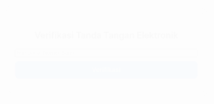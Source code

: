 <html lang="id">
<head>
  <meta charset="UTF-8">
  <meta name="viewport" content="width=device-width, initial-scale=1">
  <title>Verifikasi Surat TTE</title>
  <style>
    :root {
      color-scheme: light dark;
    }

    body {
      margin: 0;
      font-family: 'Segoe UI', sans-serif;
      background-color: var(--bg-color, #ffffff);
      color: var(--text-color, #000000);
      transition: background-color 0.4s ease, color 0.4s ease;
    }

    @media (prefers-color-scheme: dark) {
      body {
        --bg-color: #121212;
        --text-color: #ffffff;
      }

      table, th, td {
        border-color: #ffffff;
      }
    }

    @media (prefers-color-scheme: light) {
      body {
        --bg-color: #ffffff;
        --text-color: #000000;
      }

      table, th, td {
        border-color: #000000;
      }
    }

    .container {
      max-width: 600px;
      margin: 80px auto;
      padding: 30px;
      background: rgba(255,255,255,0.05);
      backdrop-filter: blur(10px);
      border-radius: 16px;
      box-shadow: 0 8px 30px rgba(0,0,0,0.3);
      animation: fadeIn 1s ease;
    }

    h2 {
      text-align: center;
      margin-bottom: 20px;
      font-weight: 600;
    }

    form {
      display: flex;
      flex-direction: column;
      gap: 10px;
    }

    input[type="text"] {
      padding: 12px;
      font-size: 16px;
      border-radius: 8px;
      border: 1px solid #ccc;
      outline: none;
      background-color: var(--bg-color);
      color: var(--text-color);
    }

    input[type="text"]::placeholder {
      color: #888;
    }

    button {
      padding: 12px;
      font-size: 16px;
      font-weight: bold;
      border: none;
      border-radius: 8px;
      cursor: pointer;
      background: #007bff;
      color: white;
      transition: background 0.3s ease;
    }

    button:hover {
      background: #0056b3;
    }

    #hasilVerifikasi {
      margin-top: 20px;
      animation: fadeInUp 0.5s ease;
    }

    table {
      width: 100%;
      border-collapse: collapse;
      margin-top: 10px;
      box-shadow: 0 0 10px rgba(0,0,0,0.2);
    }

    th, td {
      padding: 12px;
      border: 1px solid;
      text-align: left;
      background-color: rgba(255, 255, 255, 0.1);
    }

    th {
      background-color: rgba(0, 123, 255, 0.8);
      color: #fff;
    }

    @keyframes fadeIn {
      from { opacity: 0; transform: scale(0.95); }
      to { opacity: 1; transform: scale(1); }
    }

    @keyframes fadeInUp {
      from { opacity: 0; transform: translateY(20px); }
      to { opacity: 1; transform: translateY(0); }
    }

    @media (max-width: 600px) {
      .container {
        margin: 20px;
        padding: 20px;
      }
    }
  </style>
</head>
<body>
  <div class="container">
    <h2>Verifikasi Tanda Tangan Elektronik</h2>
    <form id="formVerifikasi">
      <input type="text" id="nomorSurat" placeholder="Masukkan Nomor Surat" required>
      <button type="submit">Verifikasi</button>
    </form>
    <div id="hasilVerifikasi"></div>
  </div>

  <script>
    const dataSurat = {
      "001/SM/2025": {
        judul: "Undangan Rapat Koordinasi",
        tanggal: "20 Juli 2025",
        pengirim: "Senat Mahasiswa STITNU Al-Farabi Pangandaran"
      },
      "002/SM/2025": {
        judul: "Surat Tugas Kegiatan Sosial",
        tanggal: "15 Juli 2025",
        pengirim: "Ketua Umum Senat Mahasiswa"
      },
      "003/SM/2025": {
        judul: "Pemberitahuan Pelantikan",
        tanggal: "10 Juli 2025",
        pengirim: "Divisi Kominfo & Kreatif"
      }
    };

    document.getElementById('formVerifikasi').addEventListener('submit', function(e) {
      e.preventDefault();
      const nomor = document.getElementById('nomorSurat').value.trim();
      const hasil = document.getElementById('hasilVerifikasi');

      if (nomor === '') {
        hasil.innerHTML = `<p style="color: red;">⚠️ Nomor surat tidak boleh kosong.</p>`;
        return;
      }

      if (dataSurat[nomor]) {
        const surat = dataSurat[nomor];
        hasil.innerHTML = `
          <div style="color: green;">
            <p>✅ Surat <strong>TERVERIFIKASI</strong></p>
            <table>
              <tr><th>Nomor Surat</th><td>${nomor}</td></tr>
              <tr><th>Judul</th><td>${surat.judul}</td></tr>
              <tr><th>Tanggal</th><td>${surat.tanggal}</td></tr>
              <tr><th>Pengirim</th><td>${surat.pengirim}</td></tr>
            </table>
          </div>
        `;
      } else {
        hasil.innerHTML = `<p style="color: red;">❌ Nomor surat <strong>tidak ditemukan</strong>.</p>`;
      }
    });
  </script>
</body>
</html>
